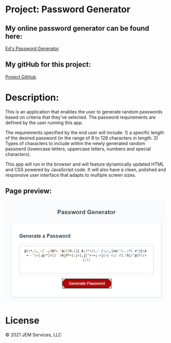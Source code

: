 
# Project: Password Generator
   ## My online password generator can be found here:
   [Ed's Password Generator](https://jeminick.github.io/password-generator/)
   ## My gitHub for this project:
   [Project GitHub](https://github.com/JEMinick/password-generator)

# Description:

This is an application that enables the user to generate random passwords based on criteria that they’ve selected. The password requirements are defined by the user running this app.

The requirements specified by the end user will include:
    1) a specific length of the desired password (in the range of 8 to 128 characters in length.
    2) Types of characters to include within the newly generated random passowrd (lowercase letters, uppercase letters, numbers and special characters).

This app will run in the browser and will feature dynamically updated HTML and CSS powered by JavaScript code. It will also have a clean, polished and responsive user interface that adapts to multiple screen sizes.

## Page preview:
![Screen shot:](./images/password-generator.png?raw=true)

# License
© 2021 JEM Services, LLC

